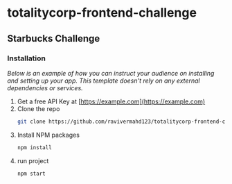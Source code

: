 # totalitycorp-frontend-challenge

## Starbucks  Challenge


### Installation

_Below is an example of how you can instruct your audience on installing and setting up your app. This template doesn't rely on any external dependencies or services._

1. Get a free API Key at [https://example.com](https://example.com)
2. Clone the repo
   ```sh
   git clone https://github.com/ravivermahd123/totalitycorp-frontend-challenge.git
   ```
3. Install NPM packages
   ```sh
   npm install

3. run project 
   ```sh
   npm start
